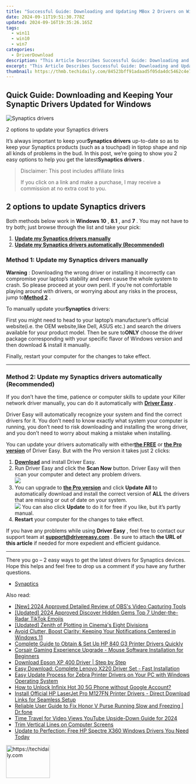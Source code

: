 ```yaml
---
title: "Successful Guide: Downloading and Updating MBox 2 Drivers on Windows Systems"
date: 2024-09-11T19:51:30.778Z
updated: 2024-09-16T19:35:26.165Z
tags:
  - win11
  - win10
  - win7
categories:
  - DriverDownload
description: "This Article Describes Successful Guide: Downloading and Updating MBox 2 Drivers on Windows Systems"
excerpt: "This Article Describes Successful Guide: Downloading and Updating MBox 2 Drivers on Windows Systems"
thumbnail: https://thmb.techidaily.com/84523bff91adaad5f05da4dc5462c4e758d2c84a6b7c5d09810fe5f525ef9fc4.jpg
---
```


## Quick Guide: Downloading and Keeping Your Synaptic Drivers Updated for Windows

![Synaptics drivers ](https://images.drivereasy.com/wp-content/uploads/2018/12/img_5c048f1b435b6.jpg)

 2 options to update your Synaptics drivers

 It’s always important to keep your**Synaptics drivers** up-to-date so as to keep your Synaptics products (such as a touchpad) in tiptop shape and nip all kinds of problems in the bud. In this post, we’re going to show you 2 easy options to help you get the latest**Synaptics drivers** .

>  Disclaimer: This post includes affiliate links
>
>  If you click on a link and make a purchase, I may receive a commission at no extra cost to you.
>

## 2 options to update Synaptics drivers

 Both methods below work in **Windows 10** , **8.1** , and **7** . You may not have to try both; just browse through the list and take your pick:

1. [**Update my Synaptics drivers manually**](https://tools.techidaily.com/drivereasy/download/)
2. [**Update my Synaptics drivers automatically (Recommended)**](https://tools.techidaily.com/drivereasy/download/)

### **Method 1: Update my Synaptics drivers manually**

**Warning** : Downloading the wrong driver or installing it incorrectly can compromise your laptop’s stability and even cause the whole system to crash. So please proceed at your own peril. If you’re not comfortable playing around with drivers, or worrying about any risks in the process, jump to[**Method 2**](https://tools.techidaily.com/drivereasy/download/) .

 To manually update your**Synaptics** drivers:

 First you might need to head to your laptop’s manufacturer’s official website(i.e. the OEM website,like Dell, ASUS etc.) and search the drivers available for your product model. Then  be sure to**ONLY** choose the driver package corresponding with your specific flavor of Windows version and then download & install it manually.

 Finally, restart your computer for the changes to take effect.  

---

### **Method 2: Update my Synaptics drivers automatically (Recommended)**

 If you don’t have the time, patience or computer skills to update your Killer network  driver manually, you can do it automatically with **[Driver Easy](https://tools.techidaily.com/drivereasy/download/)**  .

 Driver Easy will automatically recognize your system and find the correct drivers for it. You don’t need to know exactly what system your computer is running, you don’t need to risk downloading and installing the wrong driver, and you don’t need to worry about making a mistake when installing.

 You can update your drivers automatically with either[**the FREE**](https://tools.techidaily.com/drivereasy/download/) or **[the Pro version](https://tools.techidaily.com/drivereasy/download/)**  of Driver Easy. But with the Pro version it takes just 2 clicks:

1. [**Download**](https://tools.techidaily.com/drivereasy/download/)  and install Driver Easy.
2. Run Driver Easy and click the **Scan Now** button. Driver Easy will then scan your computer and detect any problem drivers.  
![](https://images.drivereasy.com/wp-content/uploads/2018/07/img_5b5aefd675a7c.jpg)
3. You can upgrade to **[the Pro version](https://tools.techidaily.com/drivereasy/download/)**  and click **Update All** to automatically download and install the correct version of **ALL**  the drivers that are missing or out of date on your system.  
![](https://images.drivereasy.com/wp-content/uploads/2018/10/img_5bb5bf49744f0.jpg) You can also click **Update** to do it for free if you like, but it’s partly manual.
4. **Restart**   your computer for the changes to take effect.

 If you have any problems while using **Driver Easy** , feel free to contact our support team at **<support@drivereasy.com>** . Be sure to attach **the URL of this article** if needed for more expedient and efficient guidance.

---

 There you go – 2 easy ways to get the latest drivers for Synaptics devices. Hope this helps and feel free to drop us a comment if you have any further questions.

* [Synaptics](https://tools.techidaily.com/drivereasy/download/)

<ins class="adsbygoogle"
     style="display:block"
     data-ad-format="autorelaxed"
     data-ad-client="ca-pub-7571918770474297"
     data-ad-slot="1223367746"></ins>

<ins class="adsbygoogle"
     style="display:block"
     data-ad-client="ca-pub-7571918770474297"
     data-ad-slot="8358498916"
     data-ad-format="auto"
     data-full-width-responsive="true"></ins>

<span class="atpl-alsoreadstyle">Also read:</span>
<div><ul>
<li><a href="https://video-capture.techidaily.com/new-2024-approved-detailed-review-of-obss-video-capturing-tools/"><u>[New] 2024 Approved Detailed Review of OBS's Video Capturing Tools</u></a></li>
<li><a href="https://tiktok-video-recordings.techidaily.com/updated-2024-approved-discover-hidden-gems-top-7-under-the-radar-tiktok-emojis/"><u>[Updated] 2024 Approved Discover Hidden Gems Top 7 Under-the-Radar TikTok Emojis</u></a></li>
<li><a href="https://vp-tips.techidaily.com/updated-zenith-of-plotting-in-cinemas-eight-divisions/"><u>[Updated] Zenith of Plotting in Cinema's Eight Divisions</u></a></li>
<li><a href="https://win11-tips.techidaily.com/avoid-clutter-boost-clarity-keeping-your-notifications-centered-in-windows-11/"><u>Avoid Clutter, Boost Clarity: Keeping Your Notifications Centered in Windows 11</u></a></li>
<li><a href="https://win-amazing.techidaily.com/complete-guide-to-obtain-and-set-up-hp-840-g3-printer-drivers-quickly/"><u>Complete Guide to Obtain & Set Up HP 840 G3 Printer Drivers Quickly</u></a></li>
<li><a href="https://win-amazing.techidaily.com/corsair-gaming-experience-upgrade-mouse-software-installation-for-beginners/"><u>Corsair Gaming Experience Upgrade - Mouse Software Installation for Beginners</u></a></li>
<li><a href="https://win-amazing.techidaily.com/download-epson-xp-400-driver-step-by-step/"><u>Download Epson XP 400 Driver | Step by Step</u></a></li>
<li><a href="https://win-amazing.techidaily.com/easy-download-complete-lenovo-x220-driver-set-fast-installation/"><u>Easy Download: Complete Lenovo X220 Driver Set - Fast Installation</u></a></li>
<li><a href="https://win-amazing.techidaily.com/easy-update-process-for-zebra-printer-drivers-on-your-pc-with-windows-operating-system/"><u>Easy Update Process for Zebra Printer Drivers on Your PC with Windows Operating System</u></a></li>
<li><a href="https://unlock-android.techidaily.com/how-to-unlock-infinix-hot-30-5g-phone-without-google-account-by-drfone-android/"><u>How to Unlock Infinix Hot 30 5G Phone without Google Account?</u></a></li>
<li><a href="https://win-amazing.techidaily.com/install-official-hp-laserjet-pro-m127fn-printer-drivers-direct-download-links-for-seamless-setup/"><u>Install Official HP LaserJet Pro M127FN Printer Drivers - Direct Download Links for Seamless Setup</u></a></li>
<li><a href="https://fix-guide.techidaily.com/reliable-user-guide-to-fix-honor-v-purse-running-slow-and-freezing-drfone-by-drfone-fix-android-problems-fix-android-problems/"><u>Reliable User Guide to Fix Honor V Purse Running Slow and Freezing | Dr.fone</u></a></li>
<li><a href="https://youtube-lab.techidaily.com/travel-for-video-views-youtube-upside-down-guide-for-2024/"><u>Time Travel for Video Views YouTube Upside-Down Guide for 2024</u></a></li>
<li><a href="https://network-issues.techidaily.com/trim-vertical-lines-on-computer-screens/"><u>Trim Vertical Lines on Computer Screens</u></a></li>
<li><a href="https://win-amazing.techidaily.com/update-to-perfection-free-hp-spectre-x360-windows-drivers-you-need-today/"><u>Update to Perfection: Free HP Spectre X360 Windows Drivers You Need Today</u></a></li>
</ul></div>

<!-- affiliate ads begin -->
<a href="https://aligracehair.sjv.io/c/5597632/2135407/19272" target="_top" id="2135407">
  <img src="//a.impactradius-go.com/display-ad/19272-2135407" border="0" alt="https://techidaily.com" width="120" height="90"/>
</a>
<img height="0" width="0" src="https://aligracehair.sjv.io/i/5597632/2135407/19272" style="position:absolute;visibility:hidden;" border="0" />
<!-- affiliate ads end -->

